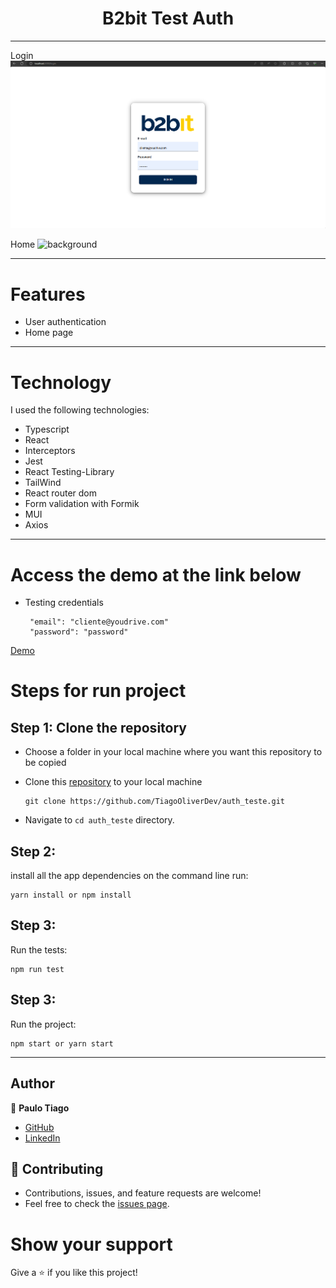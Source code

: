 <h1 align="center">B2bit Test Auth</h1>

<hr/>

Login
![background](https://github.com/TiagoOliverDev/auth_teste/blob/main/public/pageLogin.png)

Home 
![background](https://github.com/TiagoOliverDev/auth_teste/blob/main/public/public/pageHome.png)

<hr/>

# Features 

- User authentication
- Home page

<hr/>

# Technology

I used the following technologies:

- Typescript
- React
- Interceptors
- Jest
- React Testing-Library
- TailWind
- React router dom
- Form validation with Formik
- MUI
- Axios


<hr/>

# Access the demo at the link below

- Testing credentials

   ```
    "email": "cliente@youdrive.com"
    "password": "password"
  ```

[Demo](https://auth-teste-xi.vercel.app/login)



# Steps for run project

## Step 1: Clone the repository

- Choose a folder in your local machine where you want this repository to be copied

- Clone this [repository](https://github.com/TiagoOliverDev/auth_teste.git) to your local machine 

   ```
  git clone https://github.com/TiagoOliverDev/auth_teste.git
  ```

- Navigate to `cd auth_teste`  directory.

## Step 2: 

install all the app dependencies on the command line run:

  ```
  yarn install or npm install
  ```

## Step 3: 

Run the tests:

  ```
  npm run test
  ```

## Step 3: 

Run the project:

  ```
  npm start or yarn start
  ```


<hr/>

## Author

:man: **Paulo Tiago**

- [GitHub](https://github.com/TiagoOliverDev/)
- [LinkedIn](https://www.linkedin.com/in/tiago-oliveira-49a2a6205/)

## 🤝 Contributing
- Contributions, issues, and feature requests are welcome!
- Feel free to check the [issues page](https://github.com/TiagoOliverDev/auth_teste/issues).

# Show your support
Give a ⭐ if you like this project!
